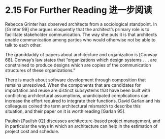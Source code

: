 2.15 For Further Reading 进一步阅读
===

Rebecca Grinter has observed architects from a sociological standpoint. In [Grinter 99] she argues eloquently that the architect’s primary role is to facilitate stakeholder communication. The way she puts it is that architects enable communication among parties who would otherwise not be able to talk to each other.

The granddaddy of papers about architecture and organization is [Conway 68]. Conway’s law states that “organizations which design systems . . . are constrained to produce designs which are copies of the communication structures of these organizations.”

There is much about software development through composition that remains unresolved. When the components that are candidates for importation and reuse are distinct subsystems that have been built with conflicting architectural assumptions, unanticipated complications can increase the effort required to integrate their functions. David Garlan and his colleagues coined the term architectural mismatch to describe this situation, and their paper on it is worth reading [Garlan 95].

Paulish [Paulish 02] discusses architecture-based project management, and in particular the ways in which an architecture can help in the estimation of project cost and schedule.
